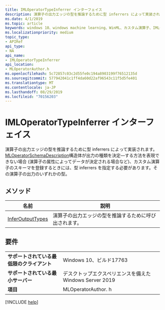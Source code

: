 ```yaml
---
title: IMLOperatorTypeInferrer インターフェイス
description: 演算子の出力エッジの型を推論するために型 inferrers によって実装されます。
ms.date: 4/1/2019
ms.topic: article
keywords: windows 10、windows machine learning、WinML、カスタム演算子、IMLOperatorTypeInferrer
ms.localizationpriority: medium
topic_type:
- APIRef
api_type:
- NA
api_name:
- IMLOperatorTypeInferrer
api_location:
- MLOperatorAuthor.h
ms.openlocfilehash: 5c72857c03c2d55fe0c194a8903199f76512135d
ms.sourcegitcommit: 577942041c1ff4da60d22af96543c11f5d5fe401
ms.translationtype: MT
ms.contentlocale: ja-JP
ms.lasthandoff: 08/29/2019
ms.locfileid: "70156203"
---
```

# <a name="imloperatortypeinferrer-interface"></a>IMLOperatorTypeInferrer インターフェイス

演算子の出力エッジの型を推論するために型 inferrers によって実装されます。 [MLOperatorSchemaDescription](MLOperatorSchemaDescription.md)構造体が出力の種類を決定&mdash;する方法を表現できない場合 (演算子の属性によってデータが決定される場合など)、カスタム演算子のスキーマを登録するときには、型 inferrers を指定する必要があります。その演算子の出力のいずれかの型。

## <a name="methods"></a>メソッド

| 名前 | 説明 |
|------|-------------|
| [InferOutputTypes](IMLOperatorTypeInferrer_InferOutputTypes.md) | 演算子の出力エッジの型を推論するために呼び出されます。 |

## <a name="requirements"></a>要件

| | |
|-|-|
| **サポートされている最低限のクライアント** | Windows 10、ビルド17763 |
| **サポートされている最小サーバー** | デスクトップエクスペリエンスを備えた Windows Server 2019 |
| **項目** | MLOperatorAuthor. h |

[!INCLUDE [help](../../includes/get-help.md)]

